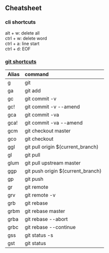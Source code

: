 ## Cheatsheet

### cli shortcuts

alt + w: delete all<br>
ctrl + w: delete word<br>
ctrl + a: line start<br>
ctrl + d: EOF<br>

### [git shortcuts](https://github.com/ohmyzsh/ohmyzsh/blob/master/plugins/git/git.plugin.zsh)

| Alias | command |
|:---- |:--------------------------------|
| g    | git |
| ga   | git add |
| gc   | git commit -v |
| gc!  | git commit -v --amend |
| gca  | git commit -va |
| gca! | git commit -va --amend |
| gcm  | git checkout master |
| gco  | git checkout |
| ggl  | git pull origin $(current_branch) |
| gl   | git pull |
| glum | git pull upstream master |
| ggp  | git push origin $(current_branch) |
| gp   | git push |
| gr   | git remote |
| grv  | git remote -v |
| grb  | git rebase |
| grbm | git rebase master |
| grba | git rebase --abort |
| grbc | git rebase --continue |
| gss  | git status -s |
| gst  | git status |
